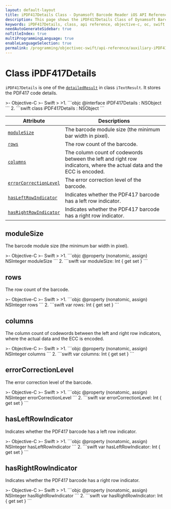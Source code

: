 ```yaml
---
layout: default-layout
title: iPDF417Details Class - Dynamsoft Barcode Reader iOS API Reference
description: This page shows the iPDF417Details Class of Dynamsoft Barcode Reader for iOS SDK.
keywords: iPDF417Details, class, api reference, objective-c, oc, swift
needAutoGenerateSidebar: true
noTitleIndex: true
multiProgrammingLanguage: true
enableLanguageSelection: true
permalink: /programming/objectivec-swift/api-reference/auxiliary-iPDF417Details.html
---
```



# Class iPDF417Details

`iPDF417Details` is one of the [`detailedResult`](auxiliary-iTextResult.md#detailedresult) in class `iTextResult`. It stores the PDF417 code details.

<div class="sample-code-prefix"></div>
>- Objective-C
>- Swift
>
>1. 
```objc
@interface iPDF417Details : NSObject
```
2. 
```swift
class iPDF417Details : NSObject
```

| Attribute | Descriptions |
|---------- |------------ |
| [`moduleSize`](#modulesize) | The barcode module size (the minimum bar width in pixel). |
| [`rows`](#rows) | The row count of the barcode. |
| [`columns`](#columns) | The column count of codewords between the left and right row indicators, where the actual data and the ECC is encoded. |
| [`errorCorrectionLevel`](#errorcorrectionlevel) | The error correction level of the barcode. |
| [`hasLeftRowIndicator`](#hasleftrowindicator) | Indicates whether the PDF417 barcode has a left row indicator. |
| [`hasRightRowIndicator`](#hasrightrowindicator) | Indicates whether the PDF417 barcode has a right row indicator. |

## moduleSize

The barcode module size (the minimum bar width in pixel).

<div class="sample-code-prefix"></div>
>- Objective-C
>- Swift
>
>1. 
```objc
@property (nonatomic, assign) NSInteger moduleSize
```
2. 
```swift
var moduleSize: Int { get set }
```

## rows

The row count of the barcode.

<div class="sample-code-prefix"></div>
>- Objective-C
>- Swift
>
>1. 
```objc
@property (nonatomic, assign) NSInteger rows
```
2. 
```swift
var rows: Int { get set }
```

## columns

The column count of codewords between the left and right row indicators, where the actual data and the ECC is encoded.

<div class="sample-code-prefix"></div>
>- Objective-C
>- Swift
>
>1. 
```objc
@property (nonatomic, assign) NSInteger columns
```
2. 
```swift
var columns: Int { get set }
```

## errorCorrectionLevel

The error correction level of the barcode.

<div class="sample-code-prefix"></div>
>- Objective-C
>- Swift
>
>1. 
```objc
@property (nonatomic, assign) NSInteger errorCorrectionLevel
```
2. 
```swift
var errorCorrectionLevel: Int { get set }
```

## hasLeftRowIndicator

Indicates whether the PDF417 barcode has a left row indicator.

<div class="sample-code-prefix"></div>
>- Objective-C
>- Swift
>
>1. 
```objc
@property (nonatomic, assign) NSInteger hasLeftRowIndicator
```
2. 
```swift
var hasLeftRowIndicator: Int { get set }
```

## hasRightRowIndicator

Indicates whether the PDF417 barcode has a right row indicator.

<div class="sample-code-prefix"></div>
>- Objective-C
>- Swift
>
>1. 
```objc
@property (nonatomic, assign) NSInteger hasRightRowIndicator
```
2. 
```swift
var hasRightRowIndicator: Int { get set }
```
